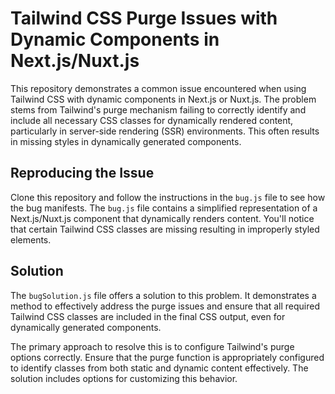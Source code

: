 # Tailwind CSS Purge Issues with Dynamic Components in Next.js/Nuxt.js

This repository demonstrates a common issue encountered when using Tailwind CSS with dynamic components in Next.js or Nuxt.js.  The problem stems from Tailwind's purge mechanism failing to correctly identify and include all necessary CSS classes for dynamically rendered content, particularly in server-side rendering (SSR) environments.  This often results in missing styles in dynamically generated components.

## Reproducing the Issue

Clone this repository and follow the instructions in the `bug.js` file to see how the bug manifests.  The `bug.js` file contains a simplified representation of a Next.js/Nuxt.js component that dynamically renders content. You'll notice that certain Tailwind CSS classes are missing resulting in improperly styled elements.

## Solution

The `bugSolution.js` file offers a solution to this problem. It demonstrates a method to effectively address the purge issues and ensure that all required Tailwind CSS classes are included in the final CSS output, even for dynamically generated components.

The primary approach to resolve this is to configure Tailwind's purge options correctly.  Ensure that the purge function is appropriately configured to identify classes from both static and dynamic content effectively. The solution includes options for customizing this behavior.